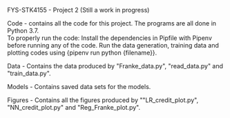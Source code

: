 FYS-STK4155 - Project 2 (Still a work in progress)

Code - contains all the code for this project. The programs are all done in Python 3.7.\
To properly run the code: Install the dependencies in Pipfile with Pipenv before running any of the code. Run the data generation, training data and plotting codes using {pipenv run python {filename}}.

Data - Contains the data produced by "Franke_data.py", "read_data.py" and "train_data.py".

Models - Contains saved data sets for the models.

Figures - Contains all the figures produced by ""LR_credit_plot.py", "NN_credit_plot.py" and "Reg_Franke_plot.py".
